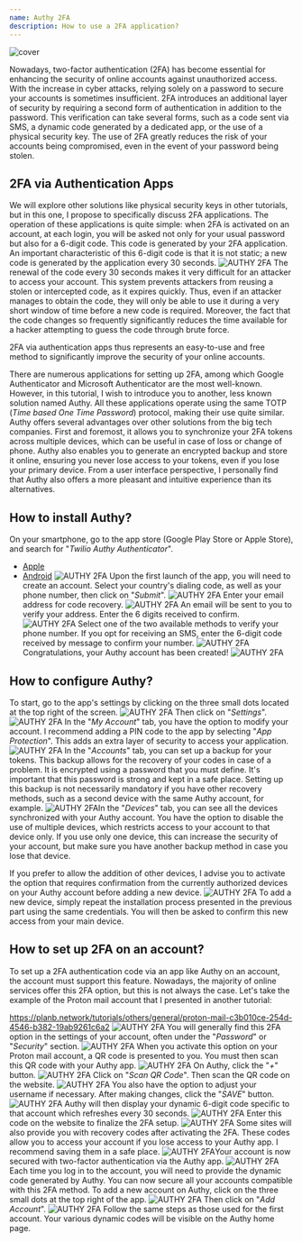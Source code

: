 ```yaml
---
name: Authy 2FA
description: How to use a 2FA application?
---
```

![cover](assets/cover.webp)

Nowadays, two-factor authentication (2FA) has become essential for enhancing the security of online accounts against unauthorized access. With the increase in cyber attacks, relying solely on a password to secure your accounts is sometimes insufficient. 2FA introduces an additional layer of security by requiring a second form of authentication in addition to the password. This verification can take several forms, such as a code sent via SMS, a dynamic code generated by a dedicated app, or the use of a physical security key. The use of 2FA greatly reduces the risk of your accounts being compromised, even in the event of your password being stolen.

## 2FA via Authentication Apps

We will explore other solutions like physical security keys in other tutorials, but in this one, I propose to specifically discuss 2FA applications. The operation of these applications is quite simple: when 2FA is activated on an account, at each login, you will be asked not only for your usual password but also for a 6-digit code. This code is generated by your 2FA application. An important characteristic of this 6-digit code is that it is not static; a new code is generated by the application every 30 seconds.
![AUTHY 2FA](assets/notext/01.webp)
The renewal of the code every 30 seconds makes it very difficult for an attacker to access your account. This system prevents attackers from reusing a stolen or intercepted code, as it expires quickly. Thus, even if an attacker manages to obtain the code, they will only be able to use it during a very short window of time before a new code is required. Moreover, the fact that the code changes so frequently significantly reduces the time available for a hacker attempting to guess the code through brute force.

2FA via authentication apps thus represents an easy-to-use and free method to significantly improve the security of your online accounts.

There are numerous applications for setting up 2FA, among which Google Authenticator and Microsoft Authenticator are the most well-known. However, in this tutorial, I wish to introduce you to another, less known solution named Authy. All these applications operate using the same TOTP (*Time based One Time Password*) protocol, making their use quite similar.
Authy offers several advantages over other solutions from the big tech companies. First and foremost, it allows you to synchronize your 2FA tokens across multiple devices, which can be useful in case of loss or change of phone. Authy also enables you to generate an encrypted backup and store it online, ensuring you never lose access to your tokens, even if you lose your primary device. From a user interface perspective, I personally find that Authy also offers a more pleasant and intuitive experience than its alternatives.

## How to install Authy?

On your smartphone, go to the app store (Google Play Store or Apple Store), and search for "*Twilio Authy Authenticator*".

- [Apple](https://apps.apple.com/us/app/twilio-authy/id494168017)
- [Android](https://play.google.com/store/apps/details?id=com.authy.authy)
![AUTHY 2FA](assets/notext/02.webp)
Upon the first launch of the app, you will need to create an account. Select your country's dialing code, as well as your phone number, then click on "*Submit*".
![AUTHY 2FA](assets/notext/03.webp)
Enter your email address for code recovery.
![AUTHY 2FA](assets/notext/04.webp)
An email will be sent to you to verify your address. Enter the 6 digits received to confirm.
![AUTHY 2FA](assets/notext/05.webp)
Select one of the two available methods to verify your phone number. If you opt for receiving an SMS, enter the 6-digit code received by message to confirm your number.
![AUTHY 2FA](assets/notext/06.webp)
Congratulations, your Authy account has been created!
![AUTHY 2FA](assets/notext/07.webp)
## How to configure Authy?

To start, go to the app's settings by clicking on the three small dots located at the top right of the screen.
![AUTHY 2FA](assets/notext/08.webp)
Then click on "*Settings*".
![AUTHY 2FA](assets/notext/09.webp)
In the "*My Account*" tab, you have the option to modify your account. I recommend adding a PIN code to the app by selecting "*App Protection*". This adds an extra layer of security to access your application.
![AUTHY 2FA](assets/notext/10.webp)
In the "*Accounts*" tab, you can set up a backup for your tokens. This backup allows for the recovery of your codes in case of a problem. It is encrypted using a password that you must define. It's important that this password is strong and kept in a safe place. Setting up this backup is not necessarily mandatory if you have other recovery methods, such as a second device with the same Authy account, for example.
![AUTHY 2FA](assets/notext/11.webp)In the "*Devices*" tab, you can see all the devices synchronized with your Authy account. You have the option to disable the use of multiple devices, which restricts access to your account to that device only. If you use only one device, this can increase the security of your account, but make sure you have another backup method in case you lose that device.

If you prefer to allow the addition of other devices, I advise you to activate the option that requires confirmation from the currently authorized devices on your Authy account before adding a new device.
![AUTHY 2FA](assets/notext/12.webp)
To add a new device, simply repeat the installation process presented in the previous part using the same credentials. You will then be asked to confirm this new access from your main device.

## How to set up 2FA on an account?

To set up a 2FA authentication code via an app like Authy on an account, the account must support this feature. Nowadays, the majority of online services offer this 2FA option, but this is not always the case. Let's take the example of the Proton mail account that I presented in another tutorial:

https://planb.network/tutorials/others/general/proton-mail-c3b010ce-254d-4546-b382-19ab9261c6a2
![AUTHY 2FA](assets/notext/13.webp)
You will generally find this 2FA option in the settings of your account, often under the "*Password*" or "*Security*" section.
![AUTHY 2FA](assets/notext/14.webp)
When you activate this option on your Proton mail account, a QR code is presented to you. You must then scan this QR code with your Authy app.
![AUTHY 2FA](assets/notext/15.webp)
On Authy, click the "*+*" button.
![AUTHY 2FA](assets/notext/16.webp)
Click on "*Scan QR Code*". Then scan the QR code on the website.
![AUTHY 2FA](assets/notext/17.webp)
You also have the option to adjust your username if necessary. After making changes, click the "*SAVE*" button.
![AUTHY 2FA](assets/notext/18.webp)
Authy will then display your dynamic 6-digit code specific to that account which refreshes every 30 seconds.
![AUTHY 2FA](assets/notext/19.webp)
Enter this code on the website to finalize the 2FA setup.
![AUTHY 2FA](assets/notext/20.webp)
Some sites will also provide you with recovery codes after activating the 2FA. These codes allow you to access your account if you lose access to your Authy app. I recommend saving them in a safe place.
![AUTHY 2FA](assets/notext/21.webp)Your account is now secured with two-factor authentication via the Authy app.
![AUTHY 2FA](assets/notext/22.webp)
Each time you log in to the account, you will need to provide the dynamic code generated by Authy. You can now secure all your accounts compatible with this 2FA method. To add a new account on Authy, click on the three small dots at the top right of the app.
![AUTHY 2FA](assets/notext/23.webp)
Then click on "*Add Account*".
![AUTHY 2FA](assets/notext/24.webp)
Follow the same steps as those used for the first account. Your various dynamic codes will be visible on the Authy home page.